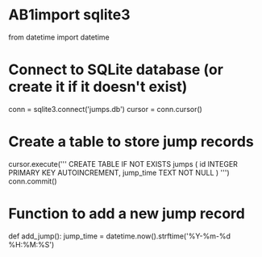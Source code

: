# AB1import sqlite3
from datetime import datetime

# Connect to SQLite database (or create it if it doesn't exist)
conn = sqlite3.connect('jumps.db')
cursor = conn.cursor()

# Create a table to store jump records
cursor.execute('''
CREATE TABLE IF NOT EXISTS jumps (
    id INTEGER PRIMARY KEY AUTOINCREMENT,
    jump_time TEXT NOT NULL
)
''')
conn.commit()

# Function to add a new jump record
def add_jump():
    jump_time = datetime.now().strftime('%Y-%m-%d %H:%M:%S')
